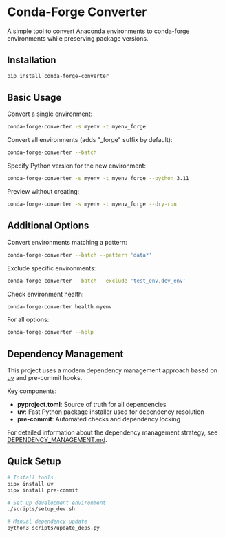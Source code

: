 # Conda-Forge Converter

A simple tool to convert Anaconda environments to conda-forge environments while preserving package versions.

## Installation

```bash
pip install conda-forge-converter
```

## Basic Usage

Convert a single environment:

```bash
conda-forge-converter -s myenv -t myenv_forge
```

Convert all environments (adds "\_forge" suffix by default):

```bash
conda-forge-converter --batch
```

Specify Python version for the new environment:

```bash
conda-forge-converter -s myenv -t myenv_forge --python 3.11
```

Preview without creating:

```bash
conda-forge-converter -s myenv -t myenv_forge --dry-run
```

## Additional Options

Convert environments matching a pattern:

```bash
conda-forge-converter --batch --pattern 'data*'
```

Exclude specific environments:

```bash
conda-forge-converter --batch --exclude 'test_env,dev_env'
```

Check environment health:

```bash
conda-forge-converter health myenv
```

For all options:

```bash
conda-forge-converter --help
```

## Dependency Management

This project uses a modern dependency management approach based on [uv](https://github.com/astral-sh/uv) and pre-commit hooks.

Key components:

- **pyproject.toml**: Source of truth for all dependencies
- **uv**: Fast Python package installer used for dependency resolution
- **pre-commit**: Automated checks and dependency locking

For detailed information about the dependency management strategy, see [DEPENDENCY_MANAGEMENT.md](DEPENDENCY_MANAGEMENT.md).

## Quick Setup

```bash
# Install tools
pipx install uv
pipx install pre-commit

# Set up development environment
./scripts/setup_dev.sh

# Manual dependency update
python3 scripts/update_deps.py
```
